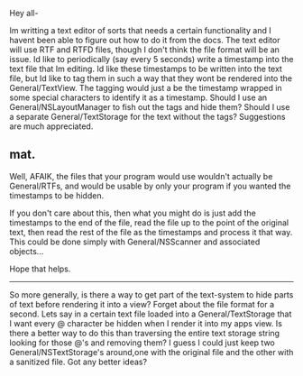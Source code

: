 Hey all-

Im writting a text editor of sorts that needs a certain functionality and I havent been able to figure out how to do it from the docs. The text editor will use RTF and RTFD files, though I don't think the file format will be an issue.  Id like to periodically (say every 5 seconds) write a timestamp into the text file that Im editing.  Id like these timestamps to be written into the text file, but Id like to tag them in such a way that they wont be rendered into the General/TextView.   The tagging would just a be the timestamp wrapped in some special characters to identify it as a timestamp.  Should I use an General/NSLayoutManager to fish out the tags and hide them?  Should I use a separate General/TextStorage for the text without the tags?  Suggestions are much appreciated. 

mat.
----
Well, AFAIK, the files that your program would use wouldn't actually be General/RTFs, and would be usable by only your program if you wanted the timestamps to be hidden.

If you don't care about this, then what you might do is just add the timestamps to the end of the file, read the file up to the point of the original text, then read the rest of the file as the timestamps and process it that way. This could be done simply with General/NSScanner and associated objects...

Hope that helps.

----
So more generally, is there a way to get part of the text-system to hide parts of text before rendering it into a view?  Forget about the file format for a second.  Lets say in a certain text file loaded into a General/TextStorage that I want every @ character be hidden when I render it into my apps view.  Is there a better way to do this than traversing the entire text storage string looking for those @'s and removing them?  I guess I could just keep two General/NSTextStorage's around,one with the original file and the other with a sanitized file.  Got any better ideas?
